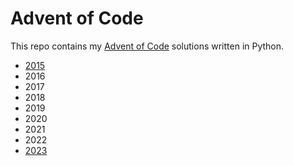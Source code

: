 # Advent of Code

This repo contains my [Advent of Code](https://adventofcode.com) solutions written in Python.

- [2015](adventofcode/year2015)
- 2016
- 2017
- 2018
- 2019
- 2020
- 2021
- 2022
- [2023](adventofcode/year2023)
